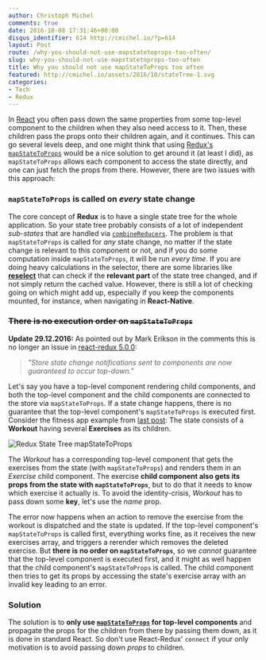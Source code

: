 ```yaml
---
author: Christoph Michel
comments: true
date: 2016-10-08 17:31:46+00:00
disqus_identifier: 614 http://cmichel.io/?p=614
layout: Post
route: /why-you-should-not-use-mapstatetoprops-too-often/
slug: why-you-should-not-use-mapstatetoprops-too-often
title: Why you should not use mapStateToProps too often
featured: http://cmichel.io/assets/2016/10/stateTree-1.svg
categories:
- Tech
- Redux
---
```

In [React](https://facebook.github.io/react/) you often pass down the same properties from some top-level component to the children when they also need access to it. Then, these children pass the props onto their children again, and it continues. This can go several levels deep, and one might think that using [Redux's]() [`mapStateToProps`](https://github.com/reactjs/react-redux/blob/master/docs/api.md#connectmapstatetoprops-mapdispatchtoprops-mergeprops-options) would be a nice solution to get around it (at least I did), as `mapStateToProps` allows each component to access the state directly, and one can just fetch the props from there. However, there are two issues with this approach:

### `mapStateToProps` is called on _every_ state change

The core concept of **Redux** is to have a single state tree for the whole application. So your state tree probably consists of a lot of independent _sub-states_ that are handled via [`combineReducers`](http://redux.js.org/docs/api/combineReducers.html). The problem is that `mapStateToProps` is called for _any_ state change, no matter if the state change is relevant to this component or not, and if you do some computation inside `mapStateToProps`, it will be run _every time_. If you are doing heavy calculations in the selector, there are some libraries like **[reselect](https://github.com/reactjs/reselect)** that can check if the **relevant part** of the state tree changed, and if not simply return the cached value. However, there is still a lot of checking going on which might add up, especially if you keep the components mounted, for instance, when navigating in **React-Native**.

### <del>There is no execution order on `mapStateToProps`</del>

**Update 29.12.2016:** As pointed out by Mark Erikson in the comments this is no longer an issue in [react-redux 5.0.0](https://github.com/reactjs/react-redux/releases/tag/v5.0.0):
> _"Store state change notifications sent to components are now guaranteed to occur top-down."_

Let's say you have a top-level component rendering child components, and both the top-level component and the child components are connected to the store via `mapStateToProps`. If a state change happens, there is no guarantee that the top-level component's `mapStateToProps` is executed first. Consider the fitness app example from [last post](): The state consists of a **Workout** having several **Exercises** as its children. 

![Redux State Tree mapStateToProps](http://cmichel.io/assets/2016/10/stateTree-1.svg)

The _Workout_ has a corresponding top-level component that gets the exercises from the state (with `mapStateToProps`) and renders them in an _Exercise_ child component. The exercise **child component also gets its props from the state with `mapStateToProps`**, but to do that it needs to know which exercise it actually is. To avoid the identity-crisis, _Workout_ has to pass down some **key**, let's use the _name_ prop.

The error now happens when an action to remove the exercise from the workout is dispatched and the state is updated. If the top-level component's `mapStateToProps` is called first, everything works fine, as it receives the new exercises array, and triggers a rerender which removes the deleted exercise. But **there is no order on `mapStateToProps`**, so we _cannot_ guarantee that the top-level component is executed first, and it might as well happen that the child component's `mapStateToProps` is called. The child component then tries to get its props by accessing the state's exercise array with an invalid key leading to an error.

### Solution

The solution is to **only use [`mapStateToProps`](https://github.com/reactjs/react-redux/blob/master/docs/api.md#connectmapstatetoprops-mapdispatchtoprops-mergeprops-options) for top-level components** and propagate the props for the children from there by passing them down, as it is done in standard React. So don't use React-Redux' `connect` if your only motivation is to avoid passing down _props_ to children.

